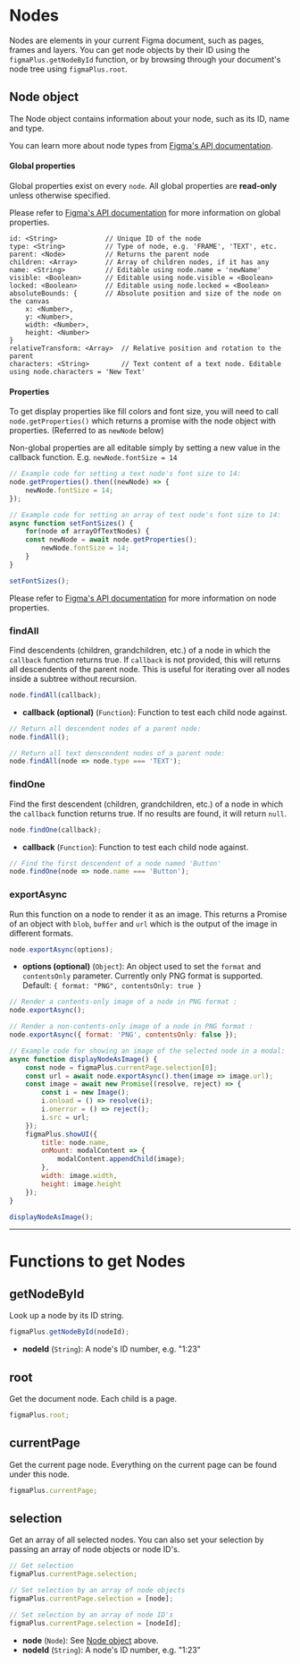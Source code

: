 # Nodes

Nodes are elements in your current Figma document, such as pages, frames and layers. You can get node objects by their ID using the `figmaPlus.getNodeById` function, or by browsing through your document's node tree using `figmaPlus.root`.

## Node object

The Node object contains information about your node, such as its ID, name and type.

You can learn more about node types from [Figma's API documentation](https://www.figma.com/developers/docs#node-types).

#### Global properties

Global properties exist on every `node`. All global properties are **read-only** unless otherwise specified.

Please refer to [Figma's API documentation](https://www.figma.com/developers/docs#global-properties) for more information on global properties.

```
id: <String>			// Unique ID of the node
type: <String>			// Type of node, e.g. 'FRAME', 'TEXT', etc.
parent: <Node>			// Returns the parent node
children: <Array>		// Array of children nodes, if it has any
name: <String>			// Editable using node.name = 'newName'
visible: <Boolean>		// Editable using node.visible = <Boolean>
locked: <Boolean>		// Editable using node.locked = <Boolean>
absoluteBounds: {		// Absolute position and size of the node on the canvas
	x: <Number>,
	y: <Number>,
	width: <Number>,
	height: <Number>
}
relativeTransform: <Array>	// Relative position and rotation to the parent
characters: <String>		// Text content of a text node. Editable using node.characters = 'New Text'

```

#### Properties

To get display properties like fill colors and font size, you will need to call `node.getProperties()` which returns a promise with the node object with properties. (Referred to as `newNode` below)

Non-global properties are all editable simply by setting a new value in the callback function. E.g. `newNode.fontSize = 14`

<!-- prettier-ignore -->
```javascript
// Example code for setting a text node's font size to 14:
node.getProperties().then((newNode) => {
	newNode.fontSize = 14;
});

// Example code for setting an array of text node's font size to 14:
async function setFontSizes() {
	for(node of arrayOfTextNodes) {
    const newNode = await node.getProperties();
		newNode.fontSize = 14;
	}
}

setFontSizes();
```

Please refer to [Figma's API documentation](https://www.figma.com/developers/docs#node-types) for more information on node properties.

### findAll

Find descendents (children, grandchildren, etc.) of a node in which the `callback` function returns true. If `callback` is not provided, this will returns all descendents of the parent node. This is useful for iterating over all nodes inside a subtree without recursion.

```javascript
node.findAll(callback);
```

- **callback (optional)** (`Function`): Function to test each child node against.

```javascript
// Return all descendent nodes of a parent node:
node.findAll();

// Return all text denscendent nodes of a parent node:
node.findAll(node => node.type === 'TEXT');
```

### findOne

Find the first descendent (children, grandchildren, etc.) of a node in which the `callback` function returns true. If no results are found, it will return `null`.

```javascript
node.findOne(callback);
```

- **callback** (`Function`): Function to test each child node against.

```javascript
// Find the first descendent of a node named 'Button'
node.findOne(node => node.name === 'Button');
```

### exportAsync

Run this function on a node to render it as an image. This returns a Promise of an object with `blob`, `buffer` and `url` which is the output of the image in different formats.

```javascript
node.exportAsync(options);
```

- **options (optional)** (`Object`): An object used to set the `format` and `contentsOnly` parameter. Currently only PNG format is supported. Default: `{ format: "PNG", contentsOnly: true }`

```javascript
// Render a contents-only image of a node in PNG format :
node.exportAsync();

// Render a non-contents-only image of a node in PNG format :
node.exportAsync({ format: 'PNG', contentsOnly: false });

// Example code for showing an image of the selected node in a modal:
async function displayNodeAsImage() {
	const node = figmaPlus.currentPage.selection[0];
	const url = await node.exportAsync().then(image => image.url);
	const image = await new Promise((resolve, reject) => {
		const i = new Image();
		i.onload = () => resolve(i);
		i.onerror = () => reject();
		i.src = url;
	});
	figmaPlus.showUI({
		title: node.name,
		onMount: modalContent => {
			modalContent.appendChild(image);
		},
		width: image.width,
		height: image.height
	});
}

displayNodeAsImage();
```

---

# Functions to get Nodes

## getNodeById

Look up a node by its ID string.

```javascript
figmaPlus.getNodeById(nodeId);
```

- **nodeId** (`String`): A node's ID number, e.g. "1:23"

## root

Get the document node. Each child is a page.

```javascript
figmaPlus.root;
```

## currentPage

Get the current page node. Everything on the current page can be found under this node.

```javascript
figmaPlus.currentPage;
```

## selection

Get an array of all selected nodes.
You can also set your selection by passing an array of node objects or node ID's.

```javascript
// Get selection
figmaPlus.currentPage.selection;

// Set selection by an array of node objects
figmaPlus.currentPage.selection = [node];

// Set selection by an array of node ID's
figmaPlus.currentPage.selection = [nodeId];
```

- **node** (`Node`): See [Node object](#node-object) above.
- **nodeId** (`String`): A node's ID number, e.g. "1:23"
